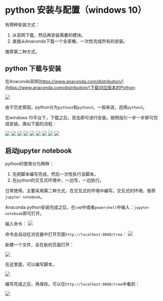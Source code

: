 # python 安装与配置（windows 10）

有两种安装方式：
1. 从官网下载，然后再安装需要的模块。
2. 直接从Anaconda下载一个全家桶，一次性完成所有的安装。

推荐第二种方式。

## python 下载与安装

在Anaconda官网[https://www.anaconda.com/distribution/](https://www.anaconda.com/distribution/)下载对应版本的Python:

![](/md/static/2019-07-17-18-49-57.png)

由于历史原因，python分为`python2`和`python3`。一般来说，选择`python3`。

在windows 10平台下，下载之后，双击即可进行安装。按照指引一步一步即可完成安装。类似下面的流程：

![](/md/static/2019-07-17-18-52-11.png)
![](/md/static/2019-07-17-18-52-51.png)
![](/md/static/2019-07-17-18-53-12.png)
![](/md/static/2019-07-17-18-53-41.png)
![](/md/static/2019-07-17-18-54-35.png)
![](/md/static/2019-07-17-18-55-34.png)
![](/md/static/2019-07-17-18-55-58.png)
![](/md/static/2019-07-17-18-56-24.png)
![](/md/static/2019-07-17-18-56-49.png)

## 启动jupyter notebook

python的使用分为两种：
1. 先把脚本编写完成，然后一次性执行该脚本。
2. 在python的交互式环境中，一边写，一边执行。

日常使用，主要采用第二种方式，在交互式的环境中编写。交互式的环境，推荐`jupyter notebook`。

Anaconda python安装完成之后，在`cmd`中或者`powershell`中输入：`jupyter notebook`即可打开。

输入命令：
![](/md/static/2019-07-17-19-01-33.png)

命令会自动在浏览器中打开页面`http://localhost:8888/tree`：
![](/md/static/2019-07-17-19-04-05.png)

新建一个文件，会在新的页面打开：

![](/md/static/2019-07-17-19-04-29.png)

在这里面，可以编写脚本。

![](/md/static/2019-07-17-19-05-13.png)

编写完成之后，再保存。可以在`http://localhost:8888/tree`中看到：

![](/md/static/2019-07-17-19-05-58.png)